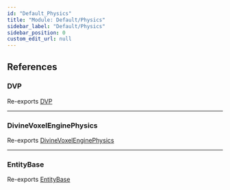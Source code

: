 ```yaml
---
id: "Default_Physics"
title: "Module: Default/Physics"
sidebar_label: "Default/Physics"
sidebar_position: 0
custom_edit_url: null
---
```


## References

### DVP

Re-exports [DVP](Default_Physics_DivineVoxelPhysics.md#dvp)

___

### DivineVoxelEnginePhysics

Re-exports [DivineVoxelEnginePhysics](Default_Physics_DivineVoxelPhysics.md#divinevoxelenginephysics)

___

### EntityBase

Re-exports [EntityBase](../classes/Default_Physics_Entities_EntityBase.EntityBase.md)
